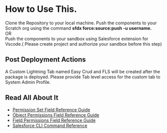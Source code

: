 # How to Use This.

Clone the Repository to your local machine. 
Push the components to your Scratch org using the command <b>sfdx force:source:push -u username.</b><br/>
OR <br/>
Push the components to your sandbox using Salesforce extension for Vscode.( Please create project and authorize your sandbox before this step)


## Post Deployment Actions
A Custom Lightning Tab named Easy Crud and FLS will be created after the package is deployed. Please provide Tab level access for the custom tab to System Admin Profile.


## Read All About It

- [Permission Set Field Reference Guide](https://developer.salesforce.com/docs/atlas.en-us.sfFieldRef.meta/sfFieldRef/salesforce_field_reference_PermissionSet.htm)
- [Object Permissions Field Reference Guide](https://developer.salesforce.com/docs/atlas.en-us.sfFieldRef.meta/sfFieldRef/salesforce_field_reference_ObjectPermissions.htm)
- [Field Permissions Field Reference Guide](https://developer.salesforce.com/docs/atlas.en-us.sfFieldRef.meta/sfFieldRef/salesforce_field_reference_FieldPermissions.htm)
- [Salesforce CLI Command Reference](https://developer.salesforce.com/docs/atlas.en-us.sfdx_cli_reference.meta/sfdx_cli_reference/cli_reference.htm)
